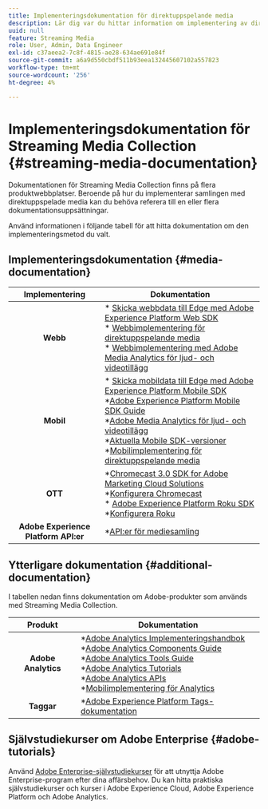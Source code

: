 ```yaml
---
title: Implementeringsdokumentation för direktuppspelande media
description: Lär dig var du hittar information om implementering av direktuppspelningsmedia.
uuid: null
feature: Streaming Media
role: User, Admin, Data Engineer
exl-id: c37aeea2-7c8f-4815-ae28-634ae691e84f
source-git-commit: a6a9d550cbdf511b93eea132445607102a557823
workflow-type: tm+mt
source-wordcount: '256'
ht-degree: 4%

---
```


# Implementeringsdokumentation för Streaming Media Collection {#streaming-media-documentation}

Dokumentationen för Streaming Media Collection finns på flera produktwebbplatser. Beroende på hur du implementerar samlingen med direktuppspelade media kan du behöva referera till en eller flera dokumentationsuppsättningar.

Använd informationen i följande tabell för att hitta dokumentation om den implementeringsmetod du valt.

## Implementeringsdokumentation {#media-documentation}

| Implementering | Dokumentation |
|:-----------------------:|----------------|
| **Webb** | * [Skicka webbdata till Edge med Adobe Experience Platform Web SDK](/help/implementation/edge/edge-web-sdk.md) <br> * [Webbimplementering för direktuppspelande media](/help/implementation/media-sdk/setup/web-implementation.md) <br>* [Webbimplementering med Adobe Media Analytics för ljud- och videotillägg](https://experienceleague.adobe.com/docs/experience-platform/tags/extensions/adobe/media-analytics-3x/overview.html?lang=en) |
| **Mobil** | * [Skicka mobildata till Edge med Adobe Experience Platform Mobile SDK](/help/implementation/edge/edge-mobile-sdk.md) <br> *[Adobe Experience Platform Mobile SDK Guide](https://developer.adobe.com/client-sdks/documentation/) <br> *[Adobe Media Analytics för ljud- och videotillägg](https://developer.adobe.com/client-sdks/documentation/adobe-media-analytics/)<br> *[Aktuella Mobile SDK-versioner](https://developer.adobe.com/client-sdks/documentation/current-sdk-versions/) <br> *[Mobilimplementering för direktuppspelande media](/help/implementation/media-sdk/setup/mobile-implementation.md) | |  |
| **OTT** | *[Chromecast 3.0 SDK for Adobe Marketing Cloud Solutions](https://adobe-marketing-cloud.github.io/media-sdks/reference/chromecast/)<br> *[Konfigurera Chromecast](/help/implementation/media-sdk/setup/set-up-chromecast.md)<br> * [Adobe Experience Platform Roku SDK](/help/implementation/edge/implementation-edge.md) <br> *[Konfigurera Roku](/help/implementation/media-sdk/setup/set-up-roku.md) |
| **Adobe Experience Platform API:er** | *[API:er för mediesamling](/help/implementation/media-collection-api/mc-api-overview.md) |

## Ytterligare dokumentation {#additional-documentation}

I tabellen nedan finns dokumentation om Adobe-produkter som används med Streaming Media Collection.

| Produkt | Dokumentation |
|:-----------------------:|----------------|
| **Adobe Analytics** | *[Adobe Analytics Implementeringshandbok](https://experienceleague.adobe.com/docs/analytics/implementation/home.html?lang=en)<br> *[Adobe Analytics Components Guide](https://experienceleague.adobe.com/docs/analytics/components/home.html?lang=en)<br> *[Adobe Analytics Tools Guide](https://experienceleague.adobe.com/docs/analytics/analyze/home.html?lang=en)<br> *[Adobe Analytics Tutorials](https://experienceleague.adobe.com/docs/analytics.html?lang=en#tutorials) <br> *[Adobe Analytics APIs](https://developer.adobe.com/analytics-apis/docs/2.0/)<br> *[Mobilimplementering för Analytics](https://developer.adobe.com/client-sdks/documentation/adobe-analytics/) |
| **Taggar** | *[Adobe Experience Platform Tags-dokumentation](https://experienceleague.adobe.com/docs/experience-platform/tags/home.html) |

## Självstudiekurser om Adobe Enterprise {#adobe-tutorials}

Använd [Adobe Enterprise-självstudiekurser](https://experienceleague.adobe.com/docs/home-tutorials.html) för att utnyttja Adobe Enterprise-program efter dina affärsbehov. Du kan hitta praktiska självstudiekurser och kurser i Adobe Experience Cloud, Adobe Experience Platform och Adobe Analytics.
